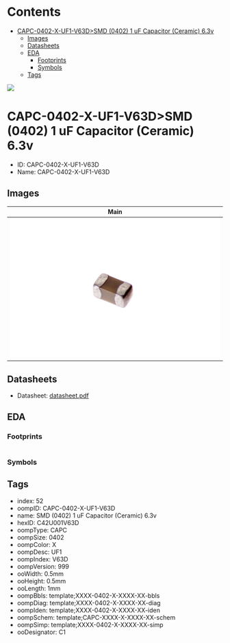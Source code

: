 



Contents
========

* [CAPC-0402-X-UF1-V63D>SMD (0402) 1 uF Capacitor (Ceramic) 6.3v](#capc-0402-x-uf1-v63dsmd-0402-1-uf-capacitor-ceramic-63v)
	* [Images](#images)
	* [Datasheets](#datasheets)
	* [EDA](#eda)
		* [Footprints](#footprints)
		* [Symbols](#symbols)
	* [Tags](#tags)
  
![][im]
# CAPC-0402-X-UF1-V63D>SMD (0402) 1 uF Capacitor (Ceramic) 6.3v

- ID: CAPC-0402-X-UF1-V63D
- Name: CAPC-0402-X-UF1-V63D

## Images
  
  

|Main|
| :---: |
|[![Main](image.jpg)](image.jpg)|

## Datasheets

- Datasheet: [datasheet.pdf](datasheet.pdf)

## EDA

### Footprints
  

|||||
| :---: | :---: | :---: | :---: |

### Symbols

## Tags

- index: 52
- oompID: CAPC-0402-X-UF1-V63D
- name: SMD (0402) 1 uF Capacitor (Ceramic) 6.3v
- hexID: C42U001V63D
- oompType: CAPC
- oompSize: 0402
- oompColor: X
- oompDesc: UF1
- oompIndex: V63D
- oompVersion: 999
- ooWidth: 0.5mm
- ooHeight: 0.5mm
- ooLength: 1mm
- oompBbls: template;XXXX-0402-X-XXXX-XX-bbls
- oompDiag: template;XXXX-0402-X-XXXX-XX-diag
- oompIden: template;XXXX-0402-X-XXXX-XX-iden
- oompSchem: template;CAPC-XXXX-X-XXXX-XX-schem
- oompSimp: template;XXXX-0402-X-XXXX-XX-simp
- ooDesignator: C1



[im]: image_600.jpg

